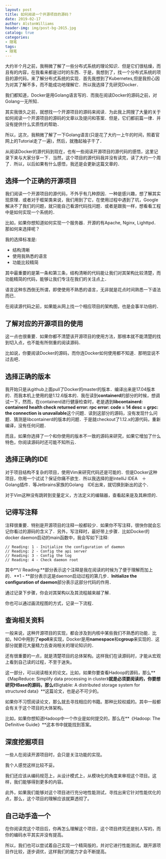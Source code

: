 ```yaml
---
layout: post
title: 如何阅读一个开源项目的源码？
date: 2019-02-17
author: AlstonWilliams
header-img: img/post-bg-2015.jpg
catalog: true
categories:
- 随笔
tags:
- 随笔
---
```

大约半个月之前，我稍微了解了一些分布式系统的理论知识．但是它们很枯燥，而且有的内容，在我看来都是过时的东西．于是，我想到了，找一个分布式系统的项目的源代码，来了解分布式系统的实现．首先我想到了Kubernetes,但是我担心因为对其了解不多，而不能成功地理解它．所以我选择了先研究Docker．

我们都知道，Docker是用Golang语言写的．而我在阅读Docker的源码之前，对Golang一无所知．

其实我很久之前，就想找一个开源项目的源码来阅读．为此我上网搜了大量的关于如何阅读一个开源项目的源码的文章以及提问和答案．但是，它们都前篇一律．并没有提供什么实质性的帮助．

所以，这次，我稍微了解了一下Golang语言(只是花了大约一上午的时间，照着官网上的Tutorial走了一遍)，然后，就撸起袖子干了．

从阅读Docker的源代码到现在，也有一些阅读开源项目的源代码的感悟，这里记录下来与大家分享一下．当然，这个项目的源代码我并没有读完，读了大约一个周了．所以，以后如果有什么感悟，我还是会更新这篇文章的．

## 选择一个正确的开源项目

我们阅读一个开源项目的源代码，不外乎有几种原因．一种是感兴趣，想了解其实现原理．或者对于框架类来说，我们用到了它，在使用过程中遇到了坑，Google解决不了我们的问题，就只能自己看源代码找问题．或者是跟我一样，想看看工程中是如何实现一个系统的．

比如，如果你想知道如何实现一个服务器．开源的有Apache, Nginx, Lighttpd．那如何来选择呢？

我的选择标准是:
- 结构清晰
- 使用我熟悉的语言
- 功能比较精简

其中最重要的是第一条和第三条，结构清晰的代码能让我们对其架构比较清楚，而功能精简的代码，能够让我们专注在我们的关注点上．

语言这种东西倒无所谓，即使使用不熟悉的语言，无非就是花点时间熟悉一下语法而已．

在阅读源代码之前，如果能从网上找一个相应项目的架构图，也是会事半功倍的．

## 了解对应的开源项目的使用

这一点也很重要．如果你都不清楚该开源项目的使用方法，那根本就不能清楚的找到切入点，也不能有所侧重的阅读源码．

比如说，你要阅读Docker的源码，而你连Docker如何使用都不知道．那明显说不过去吧．

## 选择正确的版本

我开始只是从github上面pull了Docker的master的版本．编译出来是17.04版本的．而我本机上使用的是1.12.6版本的．我在读到**containerd**的部分的时候，想调试一下，然而，在containerd进行健康检查时，老是遇到**libcontainerd: containerd health check returned error: rpc error: code = 14 desc = grpc: the connection is unavailable**这个问题．读到这部分的源码，没有发现什么问题．猜测是libcontainerd的版本的问题．于是就checkout了1.12.x的源代码，重新编译，没有任何问题．

而且，如果你选择了一个和你使用的版本不一致的源码来研究，如果它增加了什么特色，你阅读源码时还可能不知所云．

## 选择正确的IDE

对于项目结构不复杂的项目，使用Vim来研究代码还是可能的．但是Docker这种项目，你用一个试试？保证你痛不欲生．所以我选择的是IntelliJ IDEA　＋　Golang插件．等Jetbrains家族的Golang　IDE出来，就切换到新出的这个．

对于Vim这种没有跳转到变量定义，方法定义的编辑器，查看起来是及其麻烦的．

## 记得写注释
注释很重要．特别是开源项目的注释一般都较少．如果你不写注释，很快你就会忘记你看过的源码的含义了．另外，写注释时，最好带上步骤．比如Docker的docker daemon启动的main函数中，我会写如下注释:

~~~
// Reading: 1 - Initialize the configuration of daemon
// Reading: 2 - Config the api server
// Reading: 3 - Config the log
// Reading: 4 - Check daemon root
~~~

其中**// Reading:**部分表示这个注释是我在阅读的时候为了便于理解而加上的．**1 - **部分表示这是daemon启动过程的第几步．**Initialize the configuration of daemon**部分表示这部分代码的作用．

通过记录下步骤，你会对其架构以及其流程越来越了解．

你也可以通过画流程图的方式，记录一下流程．

## 查询相关资料

一般来说，这种开源项目的实现，都会涉及到内核中某些我们不熟悉的功能．比如，NIO中用到了**epoll**来实现，Docker是用**namespace**和**cgroup**来实现的．这部分就要花大量精力去查询相关的理论知识的．

还有很重要的一点，就是清楚项目的总体架构。这样我们在读源码时，才能从宏观上看到自己读的过程，不至于迷失。

这一部分，可以阅读相关的论文。比如，如果你要查看Hadoop的源码，那么**《MapReduce: Simplify data processing in cluster》**就是必须要阅读的，你要想研究HBase的源码，那么**《Bigtable: A distributed storage system for structured data》**这篇论文，也是必不可少的。

如果你不习惯阅读论文，那么就去寻找相应的书籍。那种比较权威的。其中一般都会有关于这个项目的大体架构。

比如，如果你想知道Hadoop中一个作业是如何提交的，那么在**《Hadoop: The Definitive Guide》**这本书中就能找到答案。

## 深度挖掘项目

一些人在阅读开源项目时，会只是关注功能的实现。

我个人感觉这样比较不妥。

我们还应该从编码规范上，从设计模式上，从模块化的角度来审视这个项目。这样，我们能够得到更多的内容。

此外，如果我们能够对这个项目进行充分地性能测试，寻找出来它针对性能优化的点，那么，这个项目的理解应该就算透彻了。

## 自己动手造一个

在你阅读完这个项目后，你再怎么理解这个项目，这个项目终究还是别人写的，而你的编码水平其实并没有提高。

所以，我们也可以尝试着自己实现一个精简版的，并对它进行性能测试。跟开源项目作比较，逐步调优，这样我们的能力才会不断提高。
